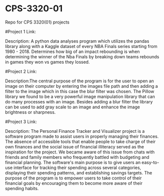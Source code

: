 # CPS-3320-01
Repo for CPS 3320(01) projects

#Project 1 Link:

Description: A python data analyses program which utilizes the pandas library along with a Kaggle dataset of every NBA Finals series starting from 1980 - 2018. Determines how big of an impact rebounding is when determining the winner of the Nba Finals by breaking down teams rebounds in games they won vs games they lossed.

#Project 2 Link:

Description:The central purpose of the program is for the user to open an image on their computer by entering the images file path and then adding a filter to the image which in this case the blur filter was chosen. The Pillow library we found to be a very powerful image manipulation library that can do many processes with an image. Besides adding a blur filter the library can be used to add gray scale to an image and enhance the image brightness or sharpness.

#Project 3 Link:

Description: The Personal Finance Tracker and Visualizer project is a software program made to assist users in properly managing their finances. The absence of accessible tools that enable people to take charge of their own finances and the social issue of financial illiteracy served as the inspiration for the project. We became aware of this issue from chats with friends and family members who frequently battled with budgeting and financial planning. The software's main purpose is to give users an easy-to-use interface for tracking their spending across several categories, displaying their spending patterns, and establishing savings targets. The purpose of the program is to empower users to take control of their financial goals by encouraging them to become more aware of their spending habits.
